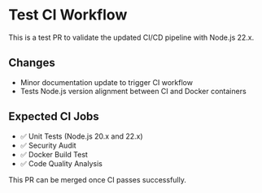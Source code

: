# Test CI Workflow

This is a test PR to validate the updated CI/CD pipeline with Node.js 22.x.

## Changes
- Minor documentation update to trigger CI workflow
- Tests Node.js version alignment between CI and Docker containers

## Expected CI Jobs
- ✅ Unit Tests (Node.js 20.x and 22.x)
- ✅ Security Audit
- ✅ Docker Build Test  
- ✅ Code Quality Analysis

This PR can be merged once CI passes successfully.
